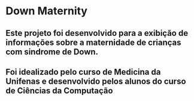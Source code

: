 # Down Maternity

## Este projeto foi desenvolvido para a exibição de informações sobre a maternidade de crianças com sindrome de Down.

## Foi idealizado pelo curso de Medicina da Unifenas e desenvolvido pelos alunos do curso de Ciências da Computação
